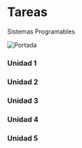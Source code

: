 # Tareas
Sistemas Programables

![Portada](https://github.com/ShaaronPR/Tareas/blob/main/img/Picture1%20-%20Copy.png)


### Unidad 1


### Unidad 2

### Unidad 3

### Unidad 4

### Unidad 5
